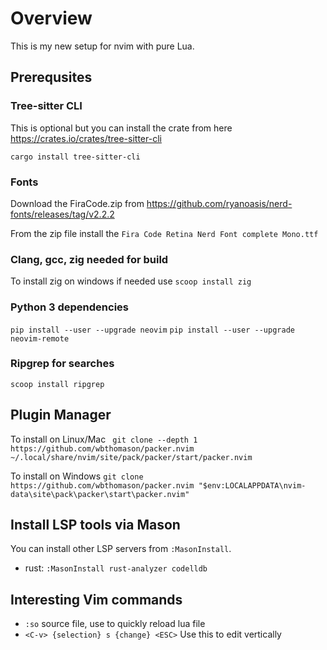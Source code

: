 # Overview

This is my new setup for nvim with pure Lua.

## Prerequsites

### Tree-sitter CLI

This is optional but you can install the crate from here
https://crates.io/crates/tree-sitter-cli

`cargo install tree-sitter-cli`

### Fonts
Download the FiraCode.zip from https://github.com/ryanoasis/nerd-fonts/releases/tag/v2.2.2

From the zip file install the `Fira Code Retina Nerd Font complete Mono.ttf`

### Clang, gcc, zig needed for build
To install zig on windows if needed use `scoop install zig`

### Python 3 dependencies
`pip install --user --upgrade neovim`
`pip install --user --upgrade neovim-remote`

### Ripgrep for searches
`scoop install ripgrep`

## Plugin Manager

To install on Linux/Mac
` git clone --depth 1 https://github.com/wbthomason/packer.nvim ~/.local/share/nvim/site/pack/packer/start/packer.nvim`

To install on Windows
`git clone https://github.com/wbthomason/packer.nvim "$env:LOCALAPPDATA\nvim-data\site\pack\packer\start\packer.nvim"`

## Install LSP tools via Mason

You can install other LSP servers from `:MasonInstall`.

* rust: `:MasonInstall rust-analyzer codelldb`


## Interesting Vim commands

* `:so` source file, use to quickly reload lua file
* `<C-v> {selection} s {change} <ESC>` Use this to edit vertically
